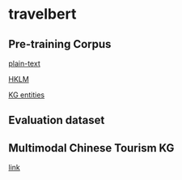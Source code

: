 # travelbert

## Pre-training Corpus

[plain-text](./dataset)

[HKLM](./dataset)

[KG entities](./dataset)

## Evaluation dataset


## Multimodal Chinese Tourism KG

[link](./Tourism-KG)



